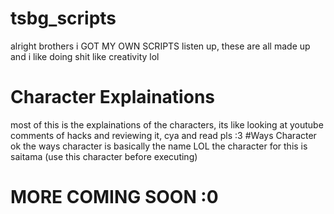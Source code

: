 # tsbg_scripts
alright brothers i GOT MY OWN SCRIPTS listen up, these are all made up
and i like doing shit like creativity lol
# Character Explainations
most of this is the explainations of the characters,
its like looking at youtube comments of hacks and reviewing it,
cya and read pls :3
#Ways Character
ok the ways character is basically the name LOL
the character for this is saitama (use this character before executing)
# MORE COMING SOON :0
